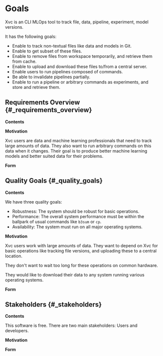# Goals

<!-- Describes the relevant requirements and the driving forces that software -->
<!-- architects and development team must consider. These include -->
<!--  -->
<!-- -   underlying business goals, -->
<!--  -->
<!-- -   essential features, -->
<!--  -->
<!-- -   essential functional requirements, -->
<!--  -->
<!-- -   quality goals for the architecture and -->
<!--  -->
<!-- -   relevant stakeholders and their expectations -->

Xvc is an CLI MLOps tool to track file, data, pipeline, experiment, model versions.

It has the following goals:

- Enable to track non-textual files like data and models in Git.
- Enable to get subset of these files.
- Enable to remove files from workspace temporarily, and retrieve them from cache.
- Enable to upload and download these files to/from a central server.
- Enable users to run pipelines composed of commands.
- Be able to invalidate pipelines partially.
- Enable to run a pipeline or arbitrary commands as experiments, and store and retrieve them.

## Requirements Overview {#\_requirements_overview}

**Contents**

<!-- Short description of the functional requirements, driving forces, -->
<!-- extract (or abstract) of requirements. Link to (hopefully existing) -->
<!-- requirements documents (with version number and information where to -->
<!-- find it). -->

**Motivation**

<!-- From the point of view of the end users a system is created or modified -->
<!-- to improve support of a business activity and/or improve the quality. -->

Xvc users are data and machine learning professionals that need to track large amounts of data.
They also want to run arbitrary commands on this data when it changes.
Their goal is to produce better machine learning models and better suited data for their problems.

**Form**

<!-- Short textual description, probably in tabular use-case format. If -->
<!-- requirements documents exist this overview should refer to these -->
<!-- documents. -->
<!--  -->
<!-- Keep these excerpts as short as possible. Balance readability of this -->
<!-- document with potential redundancy w.r.t to requirements documents. -->
<!--  -->
<!-- See [Introduction and Goals](https://docs.arc42.org/section-1/) in the -->
<!-- arc42 documentation. -->
<!--  -->

## Quality Goals {#\_quality_goals}

**Contents**

<!-- The top three (max five) quality goals for the architecture whose -->
<!-- fulfillment is of highest importance to the major stakeholders. We -->
<!-- really mean quality goals for the architecture. Don't confuse them with -->
<!-- project goals. They are not necessarily identical. -->
<!--  -->
<!-- Consider this overview of potential topics (based upon the ISO 25010 -->
<!-- standard): -->
<!--  -->
<!-- ![Categories of Quality -->
<!-- Requirements](images/01_2_iso-25010-topics-EN.png) -->
<!--  -->

We have three quality goals:

- Robustness: The system should be robust for basic operations.
- Performance: The overall system performance must be within the ballpark of usual commands like `b3sum` or `cp`.
- Availability: The system must run on all major operating systems.

**Motivation**

<!-- You should know the quality goals of your most important stakeholders, -->
<!-- since they will influence fundamental architectural decisions. Make sure -->
<!-- to be very concrete about these qualities, avoid buzzwords. If you as an -->
<!-- architect do not know how the quality of your work will be judged... -->

Xvc users work with large amounts of data.
They want to depend on Xvc for basic operations like tracking file versions, and uploading these to a central location.

They don't want to wait too long for these operations on common hardware.

They would like to download their data to any system running various operating systems.

**Form**

<!-- A table with quality goals and concrete scenarios, ordered by priorities -->

## Stakeholders {#\_stakeholders}

**Contents**

<!-- Explicit overview of stakeholders of the system, i.e. all person, roles -->
<!-- or organizations that -->
<!--  -->
<!-- -   should know the architecture -->
<!--  -->
<!-- -   have to be convinced of the architecture -->
<!--  -->
<!-- -   have to work with the architecture or with code -->
<!--  -->
<!-- -   need the documentation of the architecture for their work -->
<!--  -->
<!-- -   have to come up with decisions about the system or its development -->
<!--  -->

This software is free.
There are two main stakeholders: Users and developers.

**Motivation**

<!-- You should know all parties involved in development of the system or -->
<!-- affected by the system. Otherwise, you may get nasty surprises later in -->
<!-- the development process. These stakeholders determine the extent and the -->
<!-- level of detail of your work and its results. -->

**Form**

<!-- Table with role names, person names, and their expectations with respect -->
<!-- to the architecture and its documentation. -->

<!-- +-------------+---------------------------+---------------------------+ -->
<!-- | Role/Name   | Contact                   | Expectations              | -->
<!-- +=============+===========================+===========================+ -->
<!-- | *\<Role-1>* | *\<Contact-1>*            | *\<Expectation-1>*        | -->
<!-- +-------------+---------------------------+---------------------------+ -->
<!-- | *\<Role-2>* | *\<Contact-2>*            | *\<Expectation-2>*        | -->
<!-- +-------------+---------------------------+---------------------------+ -->
<!--  -->
